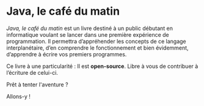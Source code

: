 # Java, le café du matin

_Java, le café du matin_ est un livre destiné à un public débutant en informatique voulant se lancer dans une première expérience de programmation. Il permettra d’appréhender les concepts de ce langage interplanétaire, d’en comprendre le fonctionnement et bien évidemment, d’apprendre à écrire vos premiers programmes.

Ce livre à une particularité : Il est **open-source**. Libre à vous de contribuer à l’écriture de celui-ci.

Prêt à tenter l'aventure ? 

Allons-y !

